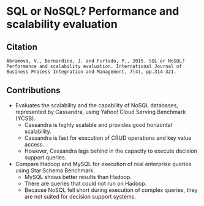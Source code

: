 # SQL or NoSQL? Performance and scalability evaluation

## Citation

```
Abramova, V., Bernardino, J. and Furtado, P., 2015. SQL or NoSQL? Performance and scalability evaluation. International Journal of Business Process Integration and Management, 7(4), pp.314-321.
```

## Contributions

* Evaluates the scalability and the capability of NoSQL databases, represented by Cassandra, using Yahoo! Cloud Serving Benchmark (YCSB).
  * Cassandra is highly scalable and provides good horizontal scalability.
  * Cassandra is fast for execution of CRUD operations and key value access.
  * However, Cassandra lags behind in the capacity to execute decision support queries.
* Compare Hadoop and MySQL for execution of real enterprise queries using Star Schema Benchmark.
  * MySQL shows better results than Hadoop.
  * There are queries that could not run on Hadoop.
  * Because NoSQL fell short during execution of complex queries, they are not suited for decision support systems.

